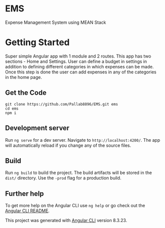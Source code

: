 # EMS
Expense Management System using MEAN Stack

# Getting Started

Super simple Angular app with 1 module and 2 routes. This app has two sections - Home and Settings. User can define a budget in settings in addition to defining different categories in which expenses can be made. Once this step is done the user can add expenses in any of the categories in the home page.

## Get the Code
```
git clone https://github.com/Pallab8896/EMS.git ems
cd ems
npm i
```

## Development server

Run `ng serve` for a dev server. Navigate to `http://localhost:4200/`. The app will automatically reload if you change any of the source files.

## Build

Run `ng build` to build the project. The build artifacts will be stored in the `dist/` directory. Use the `-prod` flag for a production build.

## Further help

To get more help on the Angular CLI use `ng help` or go check out the [Angular CLI README](https://github.com/angular/angular-cli/blob/master/README.md).

This project was generated with [Angular CLI](https://github.com/angular/angular-cli) version 8.3.23.
